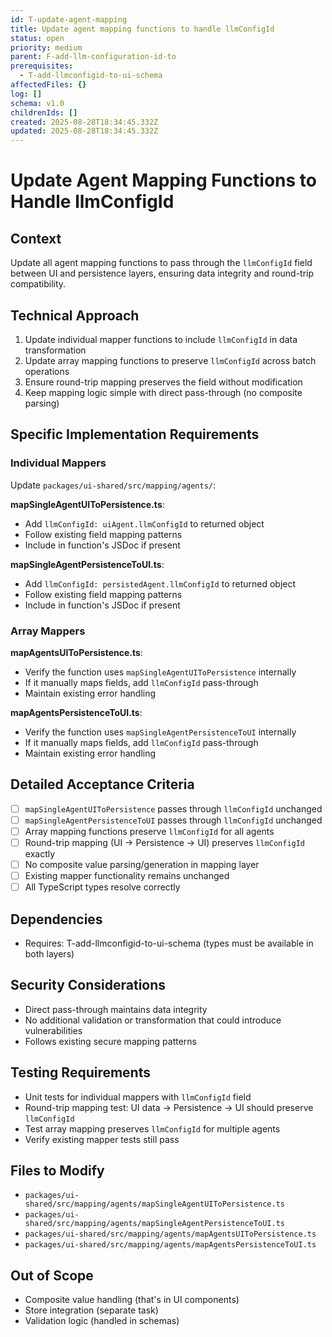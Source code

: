 ```yaml
---
id: T-update-agent-mapping
title: Update agent mapping functions to handle llmConfigId
status: open
priority: medium
parent: F-add-llm-configuration-id-to
prerequisites:
  - T-add-llmconfigid-to-ui-schema
affectedFiles: {}
log: []
schema: v1.0
childrenIds: []
created: 2025-08-28T18:34:45.332Z
updated: 2025-08-28T18:34:45.332Z
---
```


# Update Agent Mapping Functions to Handle llmConfigId

## Context

Update all agent mapping functions to pass through the `llmConfigId` field between UI and persistence layers, ensuring data integrity and round-trip compatibility.

## Technical Approach

1. Update individual mapper functions to include `llmConfigId` in data transformation
2. Update array mapping functions to preserve `llmConfigId` across batch operations
3. Ensure round-trip mapping preserves the field without modification
4. Keep mapping logic simple with direct pass-through (no composite parsing)

## Specific Implementation Requirements

### Individual Mappers

Update `packages/ui-shared/src/mapping/agents/`:

**mapSingleAgentUIToPersistence.ts**:

- Add `llmConfigId: uiAgent.llmConfigId` to returned object
- Follow existing field mapping patterns
- Include in function's JSDoc if present

**mapSingleAgentPersistenceToUI.ts**:

- Add `llmConfigId: persistedAgent.llmConfigId` to returned object
- Follow existing field mapping patterns
- Include in function's JSDoc if present

### Array Mappers

**mapAgentsUIToPersistence.ts**:

- Verify the function uses `mapSingleAgentUIToPersistence` internally
- If it manually maps fields, add `llmConfigId` pass-through
- Maintain existing error handling

**mapAgentsPersistenceToUI.ts**:

- Verify the function uses `mapSingleAgentPersistenceToUI` internally
- If it manually maps fields, add `llmConfigId` pass-through
- Maintain existing error handling

## Detailed Acceptance Criteria

- [ ] `mapSingleAgentUIToPersistence` passes through `llmConfigId` unchanged
- [ ] `mapSingleAgentPersistenceToUI` passes through `llmConfigId` unchanged
- [ ] Array mapping functions preserve `llmConfigId` for all agents
- [ ] Round-trip mapping (UI → Persistence → UI) preserves `llmConfigId` exactly
- [ ] No composite value parsing/generation in mapping layer
- [ ] Existing mapper functionality remains unchanged
- [ ] All TypeScript types resolve correctly

## Dependencies

- Requires: T-add-llmconfigid-to-ui-schema (types must be available in both layers)

## Security Considerations

- Direct pass-through maintains data integrity
- No additional validation or transformation that could introduce vulnerabilities
- Follows existing secure mapping patterns

## Testing Requirements

- Unit tests for individual mappers with `llmConfigId` field
- Round-trip mapping test: UI data → Persistence → UI should preserve `llmConfigId`
- Test array mapping preserves `llmConfigId` for multiple agents
- Verify existing mapper tests still pass

## Files to Modify

- `packages/ui-shared/src/mapping/agents/mapSingleAgentUIToPersistence.ts`
- `packages/ui-shared/src/mapping/agents/mapSingleAgentPersistenceToUI.ts`
- `packages/ui-shared/src/mapping/agents/mapAgentsUIToPersistence.ts`
- `packages/ui-shared/src/mapping/agents/mapAgentsPersistenceToUI.ts`

## Out of Scope

- Composite value handling (that's in UI components)
- Store integration (separate task)
- Validation logic (handled in schemas)
